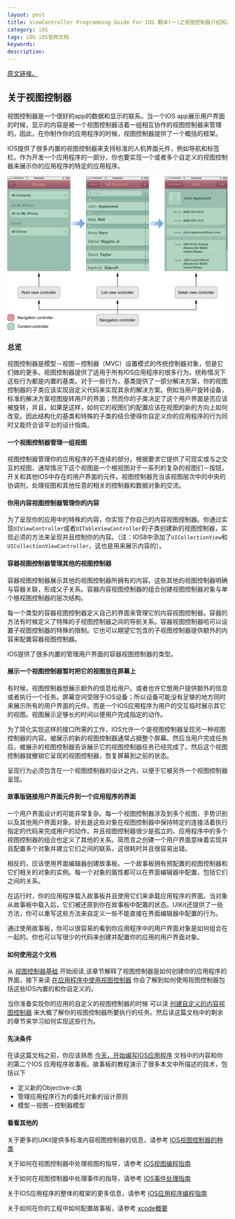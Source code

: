 ```yaml
---
layout: post
title: ViewController Programming Guide For IOS 翻译(一)之视图控制器介绍和基础
category: iOS
tags: iOS iOS官网文档
keywords: 
description:
---
```


[原文链接。](https://developer.apple.com/library/ios/featuredarticles/ViewControllerPGforiPhoneOS/Introduction/Introduction.html#//apple_ref/doc/uid/TP40007457-CH1-SW1)  

## 关于视图控制器 ##

视图控制器是一个很好的app的数据和显示的联系。当一个IOS app展示用户界面的时候，显示的内容是被一个视图控制器活着一组相互协作的视图控制器来管理的。因此，在你制作你的应用程序的时候，视图控制器提供了一个概括的框架。  

IOS提供了很多内置的视图控制器来支持标准的人机界面元件，例如导航和标签栏。作为开发一个应用程序的一部分，你也要实现一个或者多个自定义的视图控制器来展示你的应用程序的特定的应用程序。  

![navigation_interface_2x](/public/img/navigation_interface_2x.png)  

### 总览 ###

视图控制器是模型－视图－控制器（MVC）设置模式的传统控制器对象，但是它们做的更多。视图控制器提供了适用于所有IOS应用程序的很多行为。统称情况下这些行为都是内置的基类。对于一些行为，基类提供了一部分解决方案，你的视图控制器的子类应该实现自定义代码来实现其余的解决方案。例如当用户旋转设备，标准的解决方案视图旋转用户的界面；然而你的子类决定了这个用户界面是否应该被旋转，并且，如果是这样，如何它的视图们的配置应该在视图的新的方向上如何改变。因此结构化的基类和特殊的子类的结合使得你自定义你的应用程序的行为同时又能符合该平台的设计指南。    


#### 一个视图控制器管理一组视图 ####


视图控制器管理你的应用程序的不连续的部分。根据要求它提供了可现实或与之交互的视图，通常情况下这个视图是一个根视图对于一系列的复杂的视图们－按钮，开关和其他IOS中存在的用户界面的元件。视图控制器充当该视图层次中的中央的协调剂，处理视图和其他任意的相关的控制器和数据对象的交流。  


#### 你用内容视图控制器管理你的内容 ####


为了呈现你的应用中的特殊的内容，你实现了你自己的内容视图控制器。你通过实现`UIViewController`或者`UITableViewController`的子类创建新的视图控制器，实现必须的方法来呈现并且控制你的内容。（注：IOS8中添加了`UICollectionView`和`UICollectionViewController`，这也是用来展示内容的）。  


#### 容器视图控制器管理其他的视图控制器 ####


容器视图控制器展示其他的视图控制器所拥有的内容。这些其他的视图控制器明确与容器关联，形成父子关系。容器内容视图控制器的组合创建视图控制器对象与单个根视图控制器的层次结构。  

每一个类型的容器视图控制器定义自己的界面来管理它的内容视图控制器。容器的方法有时候定义了特殊的子视图控制器之间的导航关系。容器视图控制器哈可以设置子视图控制器的特殊的限制。它也可以期望它包含的子视图控制器提供额外的内容来配置容器视图控制器。  

IOS提供了很多内置的管理用户界面的容器视图控制器的类型。  


#### 展示一个视图控制器暂时把它的视图放在屏幕上 ####


有时候，视图控制器想展示额外的信息给用户。或者也许它想用户提供额外的信息或者执行一个任务。屏幕空间受限于IOS设备；所以设备可能没有足够的地方同时来展示所有的用户界面的元件。而是一个IOS应用程序为用户的交互临时展示其它的视图。视图展示足够长的时间以便用户完成指定的动作。  

为了简化实现这样的接口所需的工作，IOS允许一个是视图控制器呈现另一种视图控制器的内容。被展示的新的视图控制器通常占据整个屏幕。然后当用户完成任务后，被展示的视图控制器告诉展示它的视图控制器任务已经完成了。然后这个视图控制器就撤销它呈现的视图控制器，恢复屏幕到之前的状态。  

呈现行为必须包含在一个视图控制器的设计之内，以便于它被另外一个视图控制器呈现。  


#### 故事版链接用户界面元件到一个应用程序的界面 ####


一个用户界面设计的可能非常复杂。每一个视图控制器涉及到多个视图，手势识别以及其他用户界面对象。好处是这些对象在视图控制器中保持特定的连接活着执行指定的代码来完成用户的动作。并且视图控制器很少是孤立的。应用程序中的多个视图控制器的组合也定义了其他的关系。简而言之创建一个用户界面意味着实现并且配置多个对象并建立它们之间的联系，这很耗时并且很容易出错。  

相反的，应该使用界面编辑器创建故事板。一个故事板拥有预配置的视图控制器和它们相关的对象的实例。每一个对象的属性都可以在界面编辑器中配置，包括它们之间的关系。  

在运行时，你的应用程序载入故事板并且使用它们来承载应用程序的界面。当对象从故事板中载入后，它们被还原到你在故事板中配置的状态。UIKit还提供了一些方法，你可以重写这些方法来自定义一些不能直接在界面编辑器中配置的行为。  

通过使用故事板，你可以很容易的看到你应用程序中的用户界面对象是如何组合在一起的。你也可以写很少的代码来创建并配置你的应用的用户界面对象。   


#### 如何使用这个文档 ####


从 [视图控制器基础]() 开始阅读,该章节解释了视图控制器是如何创建你的应用程序的界面，接下来读 [在应用程序中使用视图控制器]() 你会了解到如何使用视图控制器包括这些IOS内置的和你自定义的。   

当你准备实现你的应用的自定义的视图控制器的时候 可以读 [创建自定义的内容视图控制器]() 来大概了解你的视图控制器所要执行的任务。然后读这篇文档中的剩余的章节来学习如何实现这些行为。  

#### 先决条件 ####

在读这篇文档之前，你应该熟悉 [今天，开始编写IOS应用程序]() 文档中的内容和你的第二个IOS 应用程序故事板。故事板的教程演示了很多本文中所描述的技术，包括以下  

- 定义新的Objective-c类
- 管理应用程序行为的委托对象的设计原则 
- 模型－视图－控制器模型  

#### 看看其他的 ####

关于更多的UIKit提供多标准内容视图控制器的信息，请参考 [IOS视图控制器的种类](https://developer.apple.com/library/ios/documentation/WindowsViews/Conceptual/ViewControllerCatalog/Introduction.html#//apple_ref/doc/uid/TP40011313)  

关于如何在视图控制器中处理视图的指导，请参考 [IOS视图编程指南](https://developer.apple.com/library/ios/documentation/WindowsViews/Conceptual/ViewPG_iPhoneOS/Introduction/Introduction.html#//apple_ref/doc/uid/TP40009503)  

关于如何在视图控制器中处理事件的指导，请参考 [IOS事件处理指南](https://developer.apple.com/library/ios/documentation/EventHandling/Conceptual/EventHandlingiPhoneOS/Introduction/Introduction.html#//apple_ref/doc/uid/TP40009541)   

关于IOS应用程序的整体的框架的更多信息，请参考 [IOS应用程序编程指南](https://developer.apple.com/library/ios/documentation/iPhone/Conceptual/iPhoneOSProgrammingGuide/Introduction/Introduction.html#//apple_ref/doc/uid/TP40007072)   

关于如何在你的工程中如何配置故事板，请参考 [xcode概要](https://developer.apple.com/library/ios/documentation/ToolsLanguages/Conceptual/Xcode_Overview/index.html#//apple_ref/doc/uid/TP40010215)   
